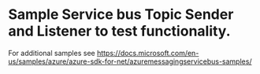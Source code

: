 # Sample Service bus Topic Sender and Listener to test functionality.

For additional samples see https://docs.microsoft.com/en-us/samples/azure/azure-sdk-for-net/azuremessagingservicebus-samples/

